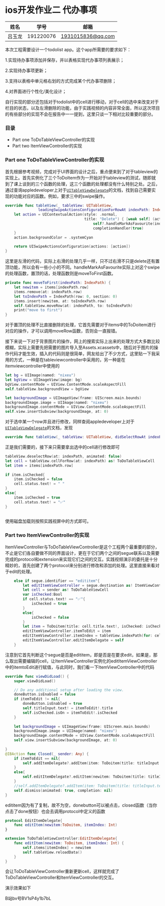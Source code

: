 # ios开发作业二 代办事项

|  姓名  |   学号    |       邮箱        |
| :----: | :-------: | :---------------: |
| 吕玉龙 | 191220076 | 1931015836@qq.com |

本次工程需要设计一个todolist app。这个app所需要的要求如下：

1.实现待办事项添加并保存，并以表格实现代办事项列表展示；

2.实现待办事项更新；

3.支持以表格中单元格右划的方式完成某个代办事项删除；

4.对界面进行个性化/美化设计；

自行实现的部分还包括对于todolist中的cell进行移动，对于cell的选中来改变对于栏目的状态，以及左滑删除的功能，由于实践视频的内容非常全面，所以这次项目的有些部分的实现不会在报告中一一提到，这里只谈一下相对比较重要的部分。



### 目录

+ Part one ToDoTableViewController的实现
+ Part two ItemViewController的实现



### Part one ToDoTableViewController的实现

首先根据参考视频，完成对于UI界面的设计之后，重点便来到了对于tableview的实现上。首先实例化了三个ToDoItem作为一开始对于tableview的测试，随即就到了课上谈到的三个函数的处理，这三个函数的处理都没有什么特别之处。之后，通过查询appledeveloper上对于[`UITableViewDelegate`](https://developer.apple.com/documentation/uikit/uitableviewdelegate)的文档，找到自己需要实现的功能对应的函数。例如，要求三中的swipe操作。

```swift
override func tableView(_ tableView: UITableView,
               leadingSwipeActionsConfigurationForRowAt indexPath: IndexPath) -> UISwipeActionsConfiguration? {
    let action = UIContextualAction(style: .normal,
                                    title: "Delete") { [weak self] (action, view, completionHandler) in
                                        self?.handleMarkAsFavourite(indexPath: indexPath)
                                        completionHandler(true)
    }
    action.backgroundColor = .systemCyan
    
    return UISwipeActionsConfiguration(actions: [action])
}
```

这里是左滑的代码，实际上右滑的处理几乎一样，只不过右滑不只是delete还有置顶功能，所以会有一些小小的不同。handleMarkAsFavourite实际上对这个swipe的处理函数，置顶的话，处理函数则是moveToFirst函数。

```swift
private func moveToFirst(indexPath: IndexPath) {
    let newitem = items[indexPath.row]
    items.remove(at: indexPath.row)
    let toIndexPath = IndexPath(row: 0, section: 0)
    items.insert(newitem, at: toIndexPath.row)
    self.tableView.moveRow(at: indexPath, to: toIndexPath)
    print("move to first")
}
```

对于置顶的处理不比直接删除的处理，它首先需要对于items中的ToDoitem进行对应的操作，才可以调用moveRow函数，否则会一直报错。

接下来说一下对于背景图片的操作，网上的搜索实际上出来的处理方式大多数比较模糊，实际上需要先把需要的图片导入至Assets.xcassets中，随后对于图片的操作代码才能生效，插入的代码则是很简单，网友给出了不少方式，这里贴一下我采用的方式，一种是在tableviewcontroller中采用的，另一种是在itemviewcontroller中使用的

```swift
let bg = UIImage(named: "nixeu")
let bgView = UIImageView(image: bg)
bgView.contentMode = UIView.ContentMode.scaleAspectFill
self.tableView.backgroundView = bgView

let backgroundImage = UIImageView(frame: UIScreen.main.bounds)
backgroundImage.image = UIImage(named: "nixeu")
backgroundImage.contentMode = UIView.ContentMode.scaleAspectFill
self.view.insertSubview(backgroundImage, at: 0)
```

对于选中某一个row并且进行修改，同样查阅appledeveloper上对于[`UITableViewDelegate`](https://developer.apple.com/documentation/uikit/uitableviewdelegate)的文档，发现

```swift
override func tableView(_ tableView: UITableView, didSelectRowAt indexPath: IndexPath)
```

正是我们需要的，接下来只需要拿出选中的cell进行修改即可

```swift
tableView.deselectRow(at: indexPath, animated: false)
let cell = tableView.cellForRow(at: indexPath) as! ToDoTableViewCell
let item = items[indexPath.row]
    
if item.isChecked{
    item.isChecked = false
    cell.status.text! = " "
}
else{
    item.isChecked = true
    cell.status.text! = "✅"
}
    
```

使用磁盘加载则按照实践视屏中的方式即可。



### Part two ItemViewController的实现

ItemViewController与ToDoTableViewController是这个工程两个最重要的部分，不止是它们各自要做不同的界面设计，更在于它们两个之间的segue联系以及需要完成的protocol和extension来实现它们之间的交互。实践视频演示的委托是十分精妙的，首先创建了两个protocol来分别进行修改和添加的处理。这里直接来看对于edit的处理。

```swift
	else if segue.identifier == "edititem"{
        let editItemViewController = segue.destination as! ItemViewController
        let cell = sender as! ToDoTableViewCell
        var isChecked:Bool
        if cell.status.text! == "✅"{
            isChecked = true
        }
        else{
            isChecked = false
        }
        let item = ToDoitem(title: cell.title.text!, isChecked: isChecked)
        editItemViewController.itemToEdit = item
        editItemViewController.itemIndex = tableView.indexPath(for: cell)!.row
        editItemViewController.editItemDelegate = self
    }
```

注意到它首先判断这个segue是否是edititem，即是否是在要求edit，如果是，那么取出需要编辑的cell，让ItemViewController实例化的editItemViewController中的itemtoEdit进行赋值，与此同时，我们看一下ItemViewController中的代码

```swift
override func viewDidLoad() {
    super.viewDidLoad()

    // Do any additional setup after loading the view.
    doneButton.isEnabled = false
    if itemToEdit != nil{
        doneButton.isEnabled = true
        self.titleInput.text! = itemToEdit!.title
        self.isChecked.isOn = itemToEdit!.isChecked
    }
    
    let backgroundImage = UIImageView(frame: UIScreen.main.bounds)
    backgroundImage.image = UIImage(named: "nixeu")
    backgroundImage.contentMode = UIView.ContentMode.scaleAspectFill
    self.view.insertSubview(backgroundImage, at: 0)
    
}
@IBAction func Closed(_ sender: Any) {
    if itemToEdit == nil{
        self.addItemDelegate?.addItem(item: ToDoitem(title: titleInput.text!, isChecked: isChecked.isOn))
    }
    else{
        self.editItemDelegate?.editItem(newitem: ToDoitem(title: titleInput.text!, isChecked: isChecked.isOn), itemIndex: self.itemIndex)
    }
    //self.addItemDelegate?.addItem(item: ToDoitem(title: titleInput.text!, isChecked: isChecked.isOn))
    self.dismiss(animated: true, completion: nil)
}
```

edititem因为有了复制，故不为空，donebutton可以被点击，closed函数（当你点击了done按钮）也会去调用protocol中定义的函数

```swift
protocol EditItemDelegate{
    func editItem(newitem:ToDoitem, itemIndex: Int)
}
```

```swift
extension ToDoTableViewController:EditItemDelegate{
    func editItem(newitem: ToDoitem, itemIndex: Int) {
        self.items[itemIndex] = newitem
        self.tableView.reloadData()
    }
}
```

会让ToDoTableViewController重新更新cell，这样就完成了ToDoTableViewController和ItemViewController的交互。



演示效果如下

B站bv号BV1sP4y1b7bL
